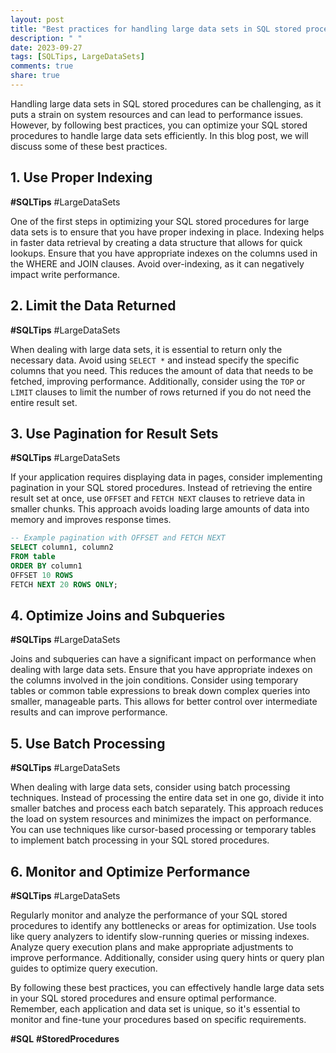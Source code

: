 ```yaml
---
layout: post
title: "Best practices for handling large data sets in SQL stored procedures"
description: " "
date: 2023-09-27
tags: [SQLTips, LargeDataSets]
comments: true
share: true
---
```


Handling large data sets in SQL stored procedures can be challenging, as it puts a strain on system resources and can lead to performance issues. However, by following best practices, you can optimize your SQL stored procedures to handle large data sets efficiently. In this blog post, we will discuss some of these best practices.

## 1. Use Proper Indexing
**#SQLTips** #LargeDataSets

One of the first steps in optimizing your SQL stored procedures for large data sets is to ensure that you have proper indexing in place. Indexing helps in faster data retrieval by creating a data structure that allows for quick lookups. Ensure that you have appropriate indexes on the columns used in the WHERE and JOIN clauses. Avoid over-indexing, as it can negatively impact write performance.

## 2. Limit the Data Returned
**#SQLTips** #LargeDataSets

When dealing with large data sets, it is essential to return only the necessary data. Avoid using `SELECT *` and instead specify the specific columns that you need. This reduces the amount of data that needs to be fetched, improving performance. Additionally, consider using the `TOP` or `LIMIT` clauses to limit the number of rows returned if you do not need the entire result set.

## 3. Use Pagination for Result Sets
**#SQLTips** #LargeDataSets

If your application requires displaying data in pages, consider implementing pagination in your SQL stored procedures. Instead of retrieving the entire result set at once, use `OFFSET` and `FETCH NEXT` clauses to retrieve data in smaller chunks. This approach avoids loading large amounts of data into memory and improves response times.

```sql
-- Example pagination with OFFSET and FETCH NEXT
SELECT column1, column2
FROM table
ORDER BY column1
OFFSET 10 ROWS
FETCH NEXT 20 ROWS ONLY;
```

## 4. Optimize Joins and Subqueries
**#SQLTips** #LargeDataSets

Joins and subqueries can have a significant impact on performance when dealing with large data sets. Ensure that you have appropriate indexes on the columns involved in the join conditions. Consider using temporary tables or common table expressions to break down complex queries into smaller, manageable parts. This allows for better control over intermediate results and can improve performance.

## 5. Use Batch Processing
**#SQLTips** #LargeDataSets

When dealing with large data sets, consider using batch processing techniques. Instead of processing the entire data set in one go, divide it into smaller batches and process each batch separately. This approach reduces the load on system resources and minimizes the impact on performance. You can use techniques like cursor-based processing or temporary tables to implement batch processing in your SQL stored procedures.

## 6. Monitor and Optimize Performance
**#SQLTips** #LargeDataSets

Regularly monitor and analyze the performance of your SQL stored procedures to identify any bottlenecks or areas for optimization. Use tools like query analyzers to identify slow-running queries or missing indexes. Analyze query execution plans and make appropriate adjustments to improve performance. Additionally, consider using query hints or query plan guides to optimize query execution.

By following these best practices, you can effectively handle large data sets in your SQL stored procedures and ensure optimal performance. Remember, each application and data set is unique, so it's essential to monitor and fine-tune your procedures based on specific requirements.

**#SQL** **#StoredProcedures**